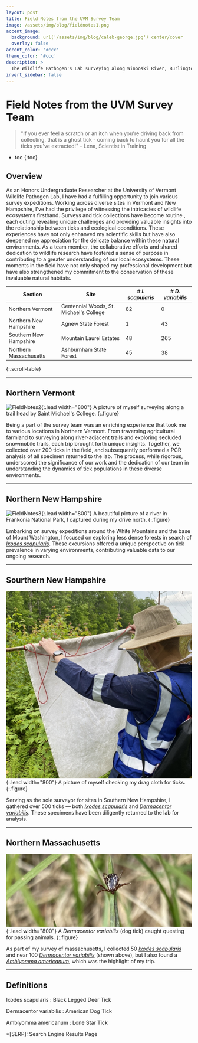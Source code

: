 ```yaml
---
layout: post
title: Field Notes from the UVM Survey Team
image: /assets/img/blog/fieldnotes1.png
accent_image: 
  background: url('/assets/img/blog/caleb-george.jpg') center/cover
  overlay: false
accent_color: '#ccc'
theme_color: '#ccc'
description: >
  The Wildlife Pathogen's Lab surveying along Winooski River, Burlington, VT.
invert_sidebar: false
---
```


# Field Notes from the UVM Survey Team

> "If you ever feel a scratch or an itch when you're driving back from collecting, that is a ghost tick - coming back to haunt you for all the ticks you've extracted!" - Lena, Scientist in Training

* toc
{:toc}

## Overview
As an Honors Undergraduate Researcher at the University of Vermont Wildlife Pathogen Lab, I have had a fulfilling opportunity to join various survey expeditions. Working across diverse sites in Vermont and New Hampshire, I've had the privilege of witnessing the intricacies of wildlife ecosystems firsthand. Surveys and tick collections have become routine , each outing revealing unique challenges and providing valuable insights into the relationship between ticks and ecological coonditions. These experiences have not only enhanved my scientific skills but have also deepened my appreciation for the delicate balance within these natural environments. As a team member, the collaborative efforts and shared dedication to wildlife research have fostered a sense of purpose in contributing to a greater understanding of our local ecosystems. These moments in the field have not only shaped my professional development but have also strengthened my commitment to the conservation of these invaluable natural habitats.

| **Section**            | **Site**                                | **_# I. scapularis_** | **_# D. variabilis_** |
|------------------------|-----------------------------------------|-----------------------|-----------------------|
| Northern Vermont       | Centennial Woods, St. Michael's College | 82                    | 0                     |
| Northern New Hampshire | Agnew State Forest                      | 1                     | 43                    |
| Southern New Hampshire | Mountain Laurel Estates                 | 48                    | 265                   |
| Northern Massachusetts | Ashburnham State Forest                 | 45                    | 38                    |
{:.scroll-table}

* * *

## Northern Vermont
![FieldNotes2](/assets/img/blog/fieldnotes2.png "A picture of myself surveying along a trail head by Saint Michaels College."){:.lead width="800"}
A picture of myself surveying along a trail head by Saint Michael's College.
{:.figure}

Being a part of the survey team was an enriching experience that took me to various locations in Northern Vermont. From traversing agricultural farmland to surveying along river-adjacent trails and exploring secluded snowmobile trails, each trip brought forth unique insights. Together, we collected over 200 ticks in the field, and subsequently performed a PCR analysis of all specimen returned to the lab. The process, while rigorous, underscored the significance of our work and the dedication of our team in understanding the dynamics of tick populations in these diverse environments.

* * *

## Northern New Hampshire
![FieldNotes3](/assets/img/blog/fieldnotes3.png "A beautiful picture of a river in Frankonia National Park, I captured during my drive north."){:.lead width="800"}
A beautiful picture of a river in Frankonia National Park, I captured during my drive north.
{:.figure}

Embarking on survey expeditions around the White Mountains and the base of Mount Washington, I focused on exploring less dense forests in search of [*Ixodes scapularis*](#definitions). These excursions offered a unique perspective on tick prevalence in varying environments, contributing valuable data to our ongoing research.

* * *

## Sourthern New Hampshire
![FieldNotes4](/assets/img/blog/fieldnotes4.jpg "A picture of myself checking my drag cloth for ticks."){:.lead width="800"}
A picture of myself checking my drag cloth for ticks.
{:.figure}

Serving as the sole surveyor for sites in Southern New Hampshire, I gathered  over 500 ticks — both [*Ixodes scapularis*](#definitions) and [*Dermacentor variabilis*](#definitions). These specimens have been diligently returned to the lab for analysis.

* * *

## Northern Massachusetts
![FieldNotes5](/assets/img/blog/fieldnotes5.png "A *Dermacentor variabilis* (dog tick) caught questing for passing animals."){:.lead width="800"}
A *Dermacentor variabilis* (dog tick) caught questing for passing animals.
{:.figure}

As part of my survey of massachusetts, I collected 50 [*Ixodes scapularis*](#definitions) and near 100 [*Dermacentor variabilis*](#definitions) (shown above), but I also found a [*Amblyomma americanum*](#definitions), which was the highlight of my trip.

* * *

## Definitions
Ixodes scapularis
: Black Legged Deer Tick

Dermacentor variabilis
: American Dog Tick

Amblyomma americanum
: Lone Star Tick


*[SERP]: Search Engine Results Page
